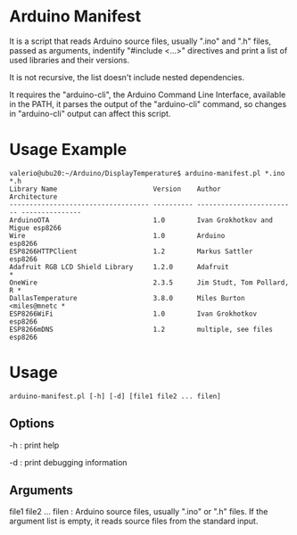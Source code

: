 # Arduino Manifest

It is a script that reads Arduino source files, usually ".ino" and
".h" files, passed as arguments, indentify "#include <...>" directives
and print a list of used libraries and their versions.

It is not recursive, the list doesn't include nested dependencies.

It requires the "arduino-cli", the Arduino Command Line Interface,
available in the PATH, it parses the output of the "arduino-cli"
command, so changes in "arduino-cli" output can affect this script.

# Usage Example

```
valerio@ubu20:~/Arduino/DisplayTemperature$ arduino-manifest.pl *.ino *.h
Library Name                        Version    Author                    Architecture
----------------------------------- ---------- ------------------------- ---------------
ArduinoOTA                          1.0        Ivan Grokhotkov and Migue esp8266
Wire                                1.0        Arduino                   esp8266
ESP8266HTTPClient                   1.2        Markus Sattler            esp8266
Adafruit RGB LCD Shield Library     1.2.0      Adafruit                  *
OneWire                             2.3.5      Jim Studt, Tom Pollard, R *
DallasTemperature                   3.8.0      Miles Burton <miles@mnetc *
ESP8266WiFi                         1.0        Ivan Grokhotkov           esp8266
ESP8266mDNS                         1.2        multiple, see files       esp8266
```

# Usage

```
arduino-manifest.pl [-h] [-d] [file1 file2 ... filen]
```

## Options

-h
: print help

-d
: print debugging information

## Arguments

file1 file2 ... filen
: Arduino source files, usually ".ino" or ".h" files. If the argument
list is empty, it reads source files from the standard input.
